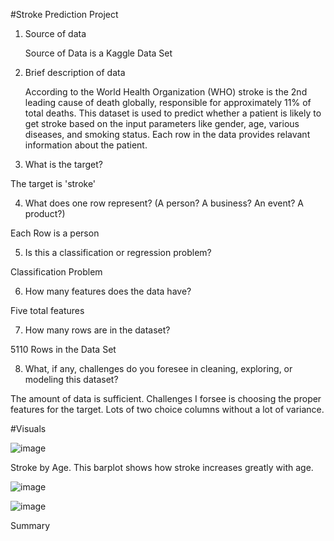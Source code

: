 #Stroke Prediction Project

1. Source of data

     Source of Data is a Kaggle Data Set

2. Brief description of data

    According to the World Health Organization (WHO) stroke is the 2nd leading cause of death globally, responsible for approximately 11% of total deaths.
    This dataset is used to predict whether a patient is likely to get stroke based on the input parameters like gender, age, various diseases, and smoking status. Each row in the data provides relavant information about the patient.

3. What is the target?

  The target is 'stroke'

4. What does one row represent? (A person?  A business?  An event? A product?)

  Each Row is a person

5. Is this a classification or regression problem?

  Classification Problem

6. How many features does the data have?

  Five total features

7. How many rows are in the dataset?

  5110 Rows in the Data Set

8. What, if any, challenges do you foresee in cleaning, exploring, or modeling this dataset?

  The amount of data is sufficient. Challenges I forsee is choosing the proper features for the target. Lots of two choice columns without a lot of variance.
  
  #Visuals
  
  ![image](https://github.com/BenjaminEngel919/Medical-Data/assets/126991382/bdad6b21-e9a9-4eb7-b9c7-fa95e2f30336)
  
  Stroke by Age. This barplot shows how stroke increases greatly with age.

  ![image](https://github.com/BenjaminEngel919/Medical-Data/assets/126991382/c5ffc454-56b7-4464-9ea6-a6748091c32b)
  
  

  ![image](https://github.com/BenjaminEngel919/Medical-Data/assets/126991382/618c4e20-def8-4144-8811-c99871dee1ba)
  
  Summary
